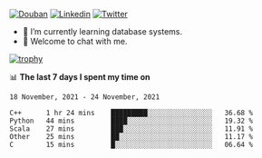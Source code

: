 
<p align="left">
<a href="https://www.douban.com/people/ixxchan"><img src="https://img.shields.io/badge/@ixxchan-007722?style=flat&logo=Douban&logoColor=white" alt="Douban" /></a> 
<a href="https://www.linkedin.com/in/xxchan/?locale=en_US"><img src="https://img.shields.io/badge/@xxchan-0073b1?style=flat&logo=LinkedIn&logoColor=white" alt="Linkedin" /></a> 
<a href="https://twitter.com/yayale_umi"><img src="https://img.shields.io/badge/@yayale__umi-1DA1F2?style=flat&logo=Twitter&logoColor=white" alt="Twitter"/></a>
</p>

- 🌱 I’m currently learning database systems.
- 💬 Welcome to chat with me.


[![trophy](https://github-profile-trophy.vercel.app/?username=xxchan&theme=flat&column=7)](https://github.com/xxchan)


📊 **The last 7 days I spent my time on** 

<!--START_SECTION:waka-->
```text
18 November, 2021 - 24 November, 2021

C++      1 hr 24 mins    █████████░░░░░░░░░░░░░░░░   36.68 % 
Python   44 mins         ████░░░░░░░░░░░░░░░░░░░░░   19.32 % 
Scala    27 mins         ███░░░░░░░░░░░░░░░░░░░░░░   11.91 % 
Other    25 mins         ██░░░░░░░░░░░░░░░░░░░░░░░   11.17 % 
C        15 mins         █░░░░░░░░░░░░░░░░░░░░░░░░   06.64 %
```
<!--END_SECTION:waka-->

<!--
**xxchan/xxchan** is a ✨ _special_ ✨ repository because its `README.md` (this file) appears on your GitHub profile.

Here are some ideas to get you started:

- 🔭 I’m currently working on ...
- 🌱 I’m currently learning ...
- 👯 I’m looking to collaborate on ...
- 🤔 I’m looking for help with ...
- 💬 Ask me about ...
- 📫 How to reach me: ...
- 😄 Pronouns: ...
- ⚡ Fun fact: ...
-->
